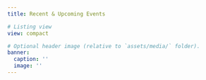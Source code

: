 ```yaml
---
title: Recent & Upcoming Events

# Listing view
view: compact

# Optional header image (relative to `assets/media/` folder).
banner:
  caption: ''
  image: ''
---
```


<!-- Google tag (gtag.js) -->
<script async src="https://www.googletagmanager.com/gtag/js?id=G-Q89V2WHQWE"></script>
<script>
  window.dataLayer = window.dataLayer || [];
  function gtag(){dataLayer.push(arguments);}
  gtag('js', new Date());

  gtag('config', 'G-Q89V2WHQWE');
</script>